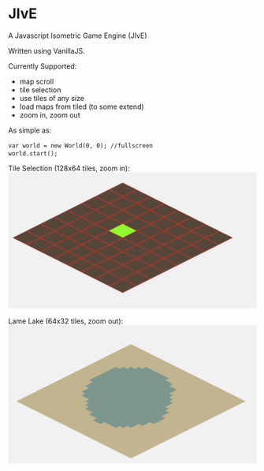 # JIvE
A Javascript Isometric Game Engine (JIvE)

Written using VanillaJS.

Currently Supported:
- map scroll
- tile selection
- use tiles of any size
- load maps from tiled (to some extend)
- zoom in, zoom out

As simple as:
	
~~~~
var world = new World(0, 0); //fullscreen
world.start(); 
~~~~


Tile Selection (128x64 tiles, zoom in):
![alt tag](https://github.com/skaparelos/JIvE/blob/master/screenshots/1-tile_selection.png)

Lame Lake (64x32 tiles, zoom out):
![alt tag](https://github.com/skaparelos/JIvE/blob/master/screenshots/2-lame_lake.png)
